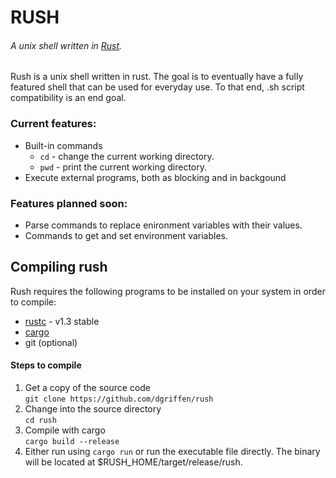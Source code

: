# RUSH
###### A unix shell written in [Rust](rust-lang.org).

Rush is a unix shell written in rust. The goal is to eventually have a fully featured shell that can be used for everyday use. To that end, .sh script compatibility is an end goal.

### Current features:
* Built-in commands
    * ```cd``` - change the current working directory.
    * ```pwd``` - print the current working directory.
* Execute external programs, both as blocking and in backgound

### Features planned soon:
* Parse commands to replace enironment variables with their values.
* Commands to get and set environment variables.

## Compiling rush
Rush requires the following programs to be installed on your system in order to compile:
* [rustc](rust-lang.org) - v1.3 stable
* [cargo](crates.io)
* git (optional)

#### Steps to compile
1. Get a copy of the source code  
```git clone https://github.com/dgriffen/rush```
2. Change into the source directory  
```cd rush```
3. Compile with cargo  
```cargo build --release```
4. Either run using ```cargo run``` or run the executable file directly. The binary will be located at $RUSH_HOME/target/release/rush.

